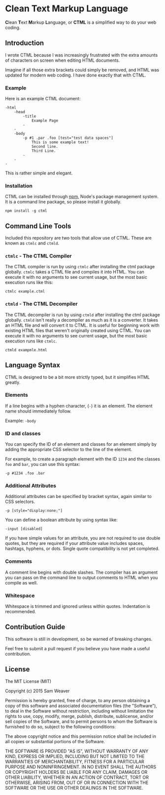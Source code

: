 Clean Text Markup Language
==========================

**C**lean **T**ext **M**arkup **L**anguage, or **CTML** is a simplified way to do your web coding.

## Introduction

I wrote CTML because I was increasingly frustrated with the extra amounts of characters on screen when editing HTML documents.

Imagine if all those extra brackets could simply be removed, and HTML was updated for modern web coding. I have done exactly that with CTML.

### Example

Here is an example CTML document:

```
-html
    -head
        -title
            Example Page
        -
    -
    -body
        -p #1 .par .foo [test="test data spaces"]
            This is some example text!
            Second line.
            Third Line.
        -
    -
-

```

This is rather simple and elegant.

### Installation

CTML can be installed through [npm][1], Node's package management system. It is a command line package, so please install it globally.

`npm install -g ctml`

## Command Line Tools

Included this repository are two tools that allow use of CTML. These are known as `ctmlc` and `ctmld`.

### `ctmlc` - The CTML Compiler

The CTML compiler is run by using `ctmlc` after installing the ctml package globally. `ctmlc` takes a CTML file and compiles it into HTML. You can execute it with no arguments to see current usage, but the most basic execution runs like this:

`ctmlc example.ctml`

### `ctmld` - The CTML Decompiler

The CTML decompiler is run by using `ctmld` after installing the ctml package globally. `ctmld` isn't really a decompiler as much as it is a converter.  It takes an HTML file and will convert it to CTML. It is useful for beginning work with existing HTML files that weren't originally created using CTML. You can execute it with no arguments to see current usage, but the most basic execution runs like `ctmlc`.

`ctmld exampmle.html`

## Language Syntax

CTML is designed to be a bit more strictly typed, but it simplifies HTML greatly.

### Elements

If a line begins with a hyphen character, (`-`) it is an element. The element name should immediately follow.

Example: `-body`

### ID and classes

You can specify the ID of an element and classes for an element simply by adding the appropriate CSS selector to the line of the element.

For example, to create a paragraph element with the ID `1234` and the classes `foo` and `bar`, you can use this syntax:

`-p #1234 .foo .bar`

### Additional Attributes

Additional attributes can be specified by bracket syntax, again similar to CSS selectors.

`-p [style="display:none;"]`

You can define a boolean attribute by using syntax like:

`-input [disabled]`

If you have simple values for an attribute, you are not required to use double quotes, but they are required if your attribute value includes spaces, hashtags, hyphens, or dots. Single quote compatibility is not yet completed.

### Comments

A comment line begins with double slashes. The compiler has an argument you can pass on the command line to output comments to HTML when you compile as well.

### Whitespace

Whitespace is trimmed and ignored unless within quotes. Indentation is recommended.

## Contribution Guide

This software is still in development, so be warned of breaking changes.

Feel free to submit a pull request if you believe you have made a useful contribution.

## License

The MIT License (MIT)

Copyright (c) 2015 Sam Weaver

Permission is hereby granted, free of charge, to any person obtaining a copy
of this software and associated documentation files (the "Software"), to deal
in the Software without restriction, including without limitation the rights
to use, copy, modify, merge, publish, distribute, sublicense, and/or sell
copies of the Software, and to permit persons to whom the Software is
furnished to do so, subject to the following conditions:

The above copyright notice and this permission notice shall be included in
all copies or substantial portions of the Software.

THE SOFTWARE IS PROVIDED "AS IS", WITHOUT WARRANTY OF ANY KIND, EXPRESS OR
IMPLIED, INCLUDING BUT NOT LIMITED TO THE WARRANTIES OF MERCHANTABILITY,
FITNESS FOR A PARTICULAR PURPOSE AND NONINFRINGEMENT. IN NO EVENT SHALL THE
AUTHORS OR COPYRIGHT HOLDERS BE LIABLE FOR ANY CLAIM, DAMAGES OR OTHER
LIABILITY, WHETHER IN AN ACTION OF CONTRACT, TORT OR OTHERWISE, ARISING FROM,
OUT OF OR IN CONNECTION WITH THE SOFTWARE OR THE USE OR OTHER DEALINGS IN
THE SOFTWARE.


[1]: http://www.npmjs.com
